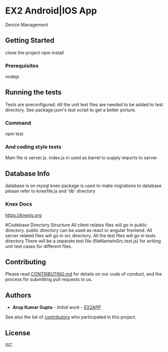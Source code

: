 # EX2 Android|IOS App

Device Management

## Getting Started

clone the project
npm install 

### Prerequisites

nodejs 

## Running the tests

Tests are preconfigured. All the unit test files are needed to be added to test directory.
See package.json's test script to get a better picture.

### Command
npm test

### And coding style tests
Main file is server.js.
index.js in used as barrel to supply imports to server

## Database Info
database is on mysql
knex package is used to make migrations to database
please refer to knexfile.js and 'db' directory
### Knex Docs
https://knexjs.org

#Codebase Directory Structure
All client relates files will go in public directory.
public directory can be used as react or angular frontend.
All server related files will go in src directory.
All the test files will go in tests directory
There will be a separate test file (fileNameInSrc.test.js) for writing unit test cases for different files.

## Contributing

Please read [CONTRIBUTING.md](https://gist.github.com/PurpleBooth/b24679402957c63ec426) for details on our code of conduct, and the process for submitting pull requests to us.


## Authors

* **Arup Kumar Gupta** - *Initial work* - [EX2APP](https://github.com/ex2app)

See also the list of [contributors](https://github.com/akguptaex2/ex2app/contributors) who participated in this project.

## License
ISC

